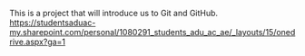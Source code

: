 This is a project that will introduce us to Git and GitHub.
https://studentsaduac-my.sharepoint.com/personal/1080291_students_adu_ac_ae/_layouts/15/onedrive.aspx?ga=1

